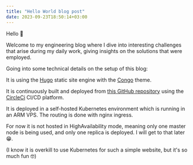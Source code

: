 ```yaml
---
title: "Hello World blog post"
date: 2023-09-23T18:50:14+03:00
---
```


Hello 👋

Welcome to my engineering blog where I dive into interesting challenges that arise during my daily work, giving insights on the solutions that were employed.

Going into some technical details on the setup of this blog:

It is using the [Hugo](https://gohugo.io/) static site engine with the [Congo](https://github.com/jpanther/congo) theme.

It is continuously built and deployed from [this GitHub repository](https://github.com/thedanielras/blog) using the [CircleCi](https://circleci.com/) CI/CD platform.

It is deployed in a self-hosted Kubernetes environment which is running in an ARM VPS. The routing is done with nginx ingress.

For now it is not hosted in HighAvailability mode, meaning only one master node is being used, and only one replica is deployed. I will get to that later 😁.

(I know it is overkill to use Kubernetes for such a simple website, but it's so much fun 🤓)
